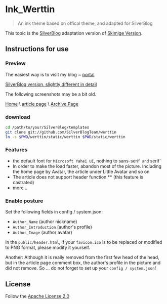 # Ink_Werttin

> An ink theme based on offical theme, and adapted for SilverBlog

This topic is the [SilverBlog](https://github.com/SilverBlogTeam/SilverBlog) adaptation version of [Skimige Version](https://github.com/Skimige/ink_Werttin).

## Instructions for use

### Preview

The easiest way is to visit my blog ~ [portal](http://ikevin.in)

[SilverBlog version, slightly different in detail](https://www.tcdw.net/)

The following screenshots may be a bit old.

[Home](https://cloud.githubusercontent.com/assets/9017470/10266999/daf3a772-6ab1-11e5-9449-5bcc47eabbc7.gif) \ [article page](https://cloud.githubusercontent.com/assets/9017470/10267001/06981ca0-6ab2-11e5-9f6e-ad007b3e66b6.gif) \ [Archive Page](https://cloud.githubusercontent.com/assets/9017470/10267003/26286408-6ab2-11e5-97b4-1cf25b14a98a.gif)

### download

```bash
cd /path/to/your/SilverBlog/templates
git clone git://github.com/SilverBlogTeam/werttin
ln -s $PWD/werttin/static/werttin $PWD/static/werttin
```

### Features

* the default font for `Microsoft Yahei UI`, nothing to sans-serif` and` serif`
* In order to make the load faster, abandon most of the picture. Including the home page by Avatar, the article under Little Avatar and so on
* The article does not support header function ** (this feature is castrated)
* more ..

### Enable posture

Set the following fields in config / system.json:

* `Author_Name` (author nickname)
* `Author_Introduction` (author's profile)
* `Author_Image` (author avatar)

In the `public/header.html`, if your `favicon.ico` is to be replaced or modified to PNG format, please modify it yourself.

Another: Although it is really removed from the first few head of the head, but in the article page comment box, the author's profile in the picture and did not remove.
So ... do not forget to set up your `config / system.json`!

## License

Follow the [Apache License 2.0](https://github.com/SilverBlogTeam/werttin/blob/master/LICENSE)
